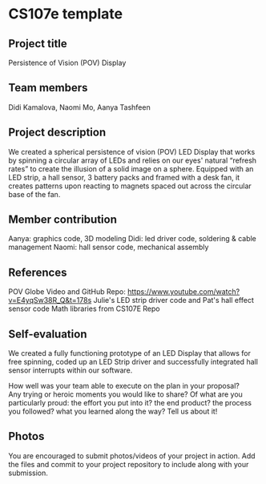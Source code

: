 # CS107e template
## Project title
Persistence of Vision (POV) Display

## Team members
Didi Kamalova, Naomi Mo, Aanya Tashfeen

## Project description
We created a spherical persistence of vision (POV) LED Display that works by spinning a circular array of LEDs and relies on our eyes' natural “refresh rates” to create the illusion of a solid image on a sphere. Equipped with an LED strip, a hall sensor, 3 battery packs and framed with a desk fan, it creates patterns upon reacting to magnets spaced out across the circular base of the fan.

## Member contribution
Aanya: graphics code, 3D modeling
Didi: led driver code, soldering & cable management
Naomi: hall sensor code, mechanical assembly

## References
POV Globe Video and GitHub Repo: https://www.youtube.com/watch?v=E4yqSw38R_Q&t=178s
Julie's LED strip driver code and Pat's hall effect sensor code
Math libraries from CS107E Repo

## Self-evaluation
We created a fully functioning prototype of an LED Display that allows for free spinning, coded up an LED Strip driver and successfully integrated hall sensor interrupts within our software.

How well was your team able to execute on the plan in your proposal?  
Any trying or heroic moments you would like to share? Of what are you particularly proud: the effort you put into it? the end product? 
the process you followed? what you learned along the way? Tell us about it!


## Photos
You are encouraged to submit photos/videos of your project in action. 
Add the files and commit to your project repository to include along with your submission.

